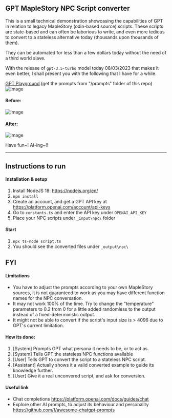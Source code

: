 ## GPT MapleStory NPC Script converter
This is a small technical demonstration showcasing the capabilities of GPT in relation to legacy MapleStory (odin-based source) scripts.
These scripts are state-based and can often be laborious to write, and even more tedious to convert to a stateless alternative today (thousands upon thousands of them).

They can be automated for less than a few dollars today without the need of a third world slave. 

With the release of ``gpt-3.5-turbo`` model today 08/03/2023 that makes it even better, I shall present you with the following that I have for a while.


[GPT Playground](https://platform.openai.com/playground?mode=chat&model=gpt-3.5-turbo-0301) (get the prompts from "/prompts" folder of this repo)
![image](https://user-images.githubusercontent.com/4586194/223625940-698427c4-a6b3-48a9-9a5b-45a85ee11385.png)



#### Before:
![image](https://user-images.githubusercontent.com/4586194/223625239-1c86e732-3179-4345-9105-268d5b578cdb.png)


#### After: 
![image](https://user-images.githubusercontent.com/4586194/223625214-758a2d74-71f5-42c9-af40-fbb47209cc3d.png)


Have fun~! AI-ing~!! 

---------------------------------------

## Instructions to run 
#### Installation & setup
1. Install NodeJS 18: https://nodejs.org/en/ 
2. ```npm install``` 
3. Create an account, and get a GPT API key at https://platform.openai.com/account/api-keys
4. Go to ``constants.ts`` and enter the API key under ``OPENAI_API_KEY``
5. Place your NPC scripts under ``_input\npc\`` folder

#### Start
1. ```npx ts-node script.ts```
2. You should see the converted files under ``_output\npc\``



## FYI
#### Limitations
- You have to adjust the prompts according to your own MapleStory sources, it is not guaranteed to work as you may have different function names for the NPC conversation.
- It may not work 100% of the time. Try to change the "temperature" parameters to 0.2 from 0 for a little added randomless to the output instead of a fixed-deterministic output. 
- It might not be able to convert if the script's input size is > 4096 due to GPT's current limitation. 

#### How its done:
1. [System] Prompts GPT what persona it needs to be, or to act as. 
2. [System] Tells GPT the stateless NPC functions available
3. [User] Tells GPT to convert the script to a stateless NPC script.
4. [Assistant] Actually shows it a valid converted example to guide its knowledge further.
5. [User] Give it a real unconvered script, and ask for conversion.

#### Useful link
 - Chat completions https://platform.openai.com/docs/guides/chat
 - Explore other AI prompts, to adjust its behaviour and personality https://github.com/f/awesome-chatgpt-prompts

